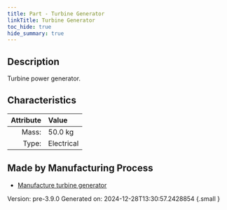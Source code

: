 ```yaml
---
title: Part - Turbine Generator
linkTitle: Turbine Generator
toc_hide: true
hide_summary: true
---
```


## Description
Turbine power generator.

## Characteristics

| Attribute      | Value |
|--------:|:------|
|Mass:|50.0 kg|
|Type:|Electrical|

## Made by Manufacturing Process

- [Manufacture turbine generator](/docs/definitions/process/manufacture-turbine-generator)



Version: pre-3.9.0 Generated on: 2024-12-28T13:30:57.2428854
{.small }

